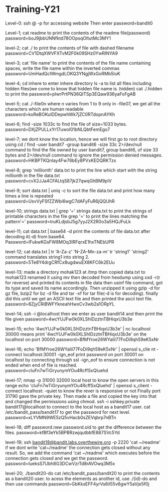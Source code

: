 # Training-Y21

Level-0:
ssh <username>@<url> -p <port>  for accessing website
Then enter password=bandit0

Level-1;
cat readme to print the contents of the readme file(password)
password=boJ9jbbUNNfktd78OOpsqOltutMc3MY1

level-2;
cat ./<dashed file name> to print the contents of file with dashed filename
password=CV1DtqXWVFXTvM2F0k09SHz0YwRINYA9

level-3;
cat 'file name'
to print the contents of the file name containing spaces, write the file name within the inverted commas
password=UmHadQclWmgdLOKQ3YNgjWxGoRMb5luK

level-4;
cd inhere to enter inhere directory
ls -a to list all files including hidden files(we come to know that hidden file name is .hidden)
cat ./.hidden to print the password=pIwrPrtPN36QITSp3EQaw936yaFoFgAB

level-5;
cat ./-file0n where n varies from 1 to 9
only in -file07, we get all the characters which are human readable
password=koReBOKuIDDepwhWk7jZC0RTdopnAYKh

level-6;
find -size 1033c to find the file of size=1033 bytes.
password=DXjZPULLxYr17uwoI01bNLQbtFemEgo7

level-7;
we dont know the location, hence we will first go to root directory using cd /
find -user bandit7 -group bandit6 -size 33c 2>/dev/null command to find the file owned by user bandit7, group bandit6, of size 33 bytes and 2>/dev/null command to ignore the permission denied messages.
password=HKBPTKQnIay4Fw76bEy8PVxKEDQRKTzs

level-8;
grep 'millionth' data.txt
to print the line which start with the string millionth in the file data.txt
password=cvX2JJa4CFALtqS87jk27qwqGhBM9plV

level-9;
sort data.txt | uniq -c
to sort the file data.txt and print how many times a line is repeated
password=UsvVyFSfZZWbi6wgC7dAFyFuR6jQQUhR

level-10;
strings data.txt | grep '='
strings data.txt to print the strings of printable characters in the file
grep '=' to print the lines matching the pattern'='
password=truKLdjsbJ5g7yyJ2X2R0o3a5HQJFuLk

level-11;
cat data.txt | base64 -d
print the contents of file data.txt after decoding it(-d) from base64.
Password=IFukwKGsFW8MOq3IRFqrxE1hxTNEbUPR

level-12;
cat data.txt | tr 'A-Za-z' 'N-ZA-Mn-za-m'
tr 'string1' 'string2' command translates string1 into string 2.
password=5Te8Y4drgCRfCx8ugdwuEX8KFC6k2EUu

level-13;
made a directory mohak123 at /tmp
then copied data.txt to mohak123
renamed it using mv
then decoded from hexdump using xxd -r(r for reverse) and printed its contents in file data
then usinf file command, got its type and saved its name accordingly. Then unzipped it using gzip -d for gz file, bzip2 for bz -d file and tar -xf for tar file(-d is for decoding).
finally did this until we get an ASCII text file and then printed the ascii text file.
password=8ZjyCRiBWFYkneahHwxCv3wb2a1ORpYL

level-14;
ssh -i <file containing key> <username>@localhost 
then we enter as user bandit14 and then print the file given
password=4wcYUJFw0k0XLShlDzztnTBHiqxU3b3e

level-15;
echo '4wcYUJFw0k0XLShlDzztnTBHiqxU3b3e' | nc localhost 30000
means print '4wcYUJFw0k0XLShlDzztnTBHiqxU3b3e' on the localhost on port 30000
password=BfMYroe26WYalil77FoDi9qh59eK5xNr

level-16;
echo 'BfMYroe26WYalil77FoDi9qh59eK5xNr' | openssl s_clie
nt -connect localhost:30001 -ign_eof
print password on port 30001 on localhost by connecting through ssl
-ign_eof to ensure connection is not ended when end of file is reached.
password=cluFn7wTiGryunymYOu4RcffSxQluehd

level-17;
nmap -p 31000 32000 local host to know the open servers in this range
echo 'cluFn7wTiGryunymYOu4RcffSxQluehd' | openssl s_client -connect localhost:<port number> -quiet to know the rever is responsive or not
Finally port 31790 gave the private key.
Then made a file and copied the key into that and changed the permissions using chmod.
ssh -i sshkey.private bandit17@localhost to connect to the local host as a bandit17 user.
cat /etc/bandit_pass/bandit17 to get the password for next level.
password=xLYVMN9WE5zQ5vHacb0sZEVqbrp7nBTn

level-18;
diff password.new password.old to get the difference between the files.
password=kfBf3eYk5BPBRzwjqutbbfE887SVc5Yd

level-19;
ssh bandit18@bandit.labs.overthewire.org -p 2220 'cat ~/readme'
if we dont write 'cat~/readme' the connection gets closed without any result. So, we add the command 'cat ~/readme' which executes before the connection gets closed and we get the password. 
password=IueksS7Ubh8G3DCwVzrTd8rAVOwq3M5x


level-20;
./bandit20-do cat /etc/bandit_pass/bandit20 to print the contents as a bandit20 user.
to acess the elements as another id, use ./(id)-do and then use commands
password=GbKksEFF4yrVs6il55v6gwY5aVje5f0j


